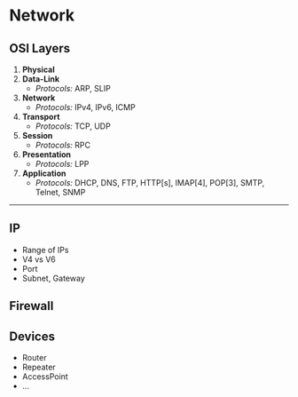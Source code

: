 # Network

## OSI Layers

1. **Physical**
2. **Data-Link**
   - _Protocols:_ ARP, SLIP
3. **Network**
   - _Protocols:_ IPv4, IPv6, ICMP
4. **Transport**
   - _Protocols:_ TCP, UDP
5. **Session**
   - _Protocols:_ RPC
6. **Presentation**
   - _Protocols:_ LPP
7. **Application**
   - _Protocols:_ DHCP, DNS, FTP, HTTP[s], IMAP[4], POP[3], SMTP, Telnet, SNMP

---

## IP

- Range of IPs
- V4 vs V6
- Port
- Subnet, Gateway

## Firewall

## Devices
- Router
- Repeater
- AccessPoint
- ...
